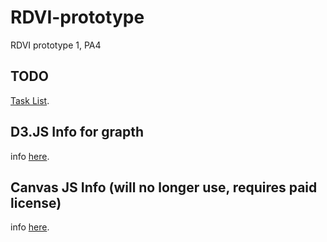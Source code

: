 # RDVI-prototype
RDVI prototype 1, PA4

## TODO 
  [Task List](https://github.com/RealTimeVisualizationInterface/RDVI-prototype/projects).

## D3.JS Info for grapth
info [here](https://www.one-tab.com/page/mnDhpOa_TcKb01SBRsoafA).

## Canvas JS Info (will no longer use, requires paid license)
info [here](https://www.one-tab.com/page/xMSvtFMjS6uNL_wH-a1O3w).  

